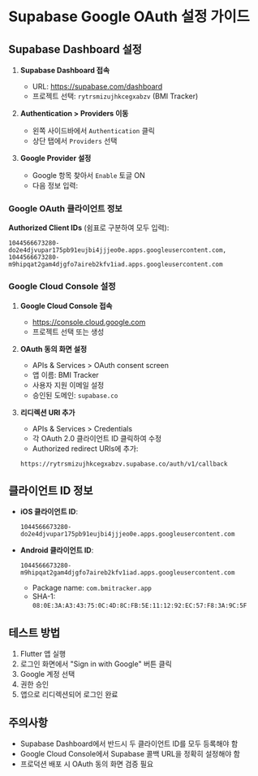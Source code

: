 # Supabase Google OAuth 설정 가이드

## Supabase Dashboard 설정

1. **Supabase Dashboard 접속**
   - URL: https://supabase.com/dashboard
   - 프로젝트 선택: `rytrsmizujhkcegxabzv` (BMI Tracker)

2. **Authentication > Providers 이동**
   - 왼쪽 사이드바에서 `Authentication` 클릭
   - 상단 탭에서 `Providers` 선택

3. **Google Provider 설정**
   - Google 항목 찾아서 `Enable` 토글 ON
   - 다음 정보 입력:

### Google OAuth 클라이언트 정보

**Authorized Client IDs** (쉼표로 구분하여 모두 입력):
```
1044566673280-do2e4djvupar175pb91eujbi4jjjeo0e.apps.googleusercontent.com,
1044566673280-m9hipqat2gam4djgfo7aireb2kfv1iad.apps.googleusercontent.com
```

### Google Cloud Console 설정

1. **Google Cloud Console 접속**
   - https://console.cloud.google.com
   - 프로젝트 선택 또는 생성

2. **OAuth 동의 화면 설정**
   - APIs & Services > OAuth consent screen
   - 앱 이름: BMI Tracker
   - 사용자 지원 이메일 설정
   - 승인된 도메인: `supabase.co`

3. **리디렉션 URI 추가**
   - APIs & Services > Credentials
   - 각 OAuth 2.0 클라이언트 ID 클릭하여 수정
   - Authorized redirect URIs에 추가:
   ```
   https://rytrsmizujhkcegxabzv.supabase.co/auth/v1/callback
   ```

## 클라이언트 ID 정보

- **iOS 클라이언트 ID**: 
  ```
  1044566673280-do2e4djvupar175pb91eujbi4jjjeo0e.apps.googleusercontent.com
  ```

- **Android 클라이언트 ID**: 
  ```
  1044566673280-m9hipqat2gam4djgfo7aireb2kfv1iad.apps.googleusercontent.com
  ```
  - Package name: `com.bmitracker.app`
  - SHA-1: `08:0E:3A:A3:43:75:0C:4D:8C:FB:5E:11:12:92:EC:57:F8:3A:9C:5F`

## 테스트 방법

1. Flutter 앱 실행
2. 로그인 화면에서 "Sign in with Google" 버튼 클릭
3. Google 계정 선택
4. 권한 승인
5. 앱으로 리디렉션되어 로그인 완료

## 주의사항

- Supabase Dashboard에서 반드시 두 클라이언트 ID를 모두 등록해야 함
- Google Cloud Console에서 Supabase 콜백 URL을 정확히 설정해야 함
- 프로덕션 배포 시 OAuth 동의 화면 검증 필요